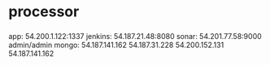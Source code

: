# processor
### 
app:	 54.200.1.122:1337
jenkins: 54.187.21.48:8080
sonar:   54.201.77.58:9000	admin/admin
mongo:	 54.187.141.162
		 54.187.31.228
		 54.200.152.131
	     54.187.141.162

